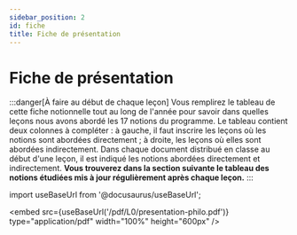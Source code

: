 ```yaml
---
sidebar_position: 2
id: fiche
title: Fiche de présentation
---
```

# Fiche de présentation

:::danger[À faire au début de chaque leçon]
Vous remplirez le tableau de cette fiche notionnelle tout au long de l'année pour savoir dans quelles leçons nous avons abordé les 17 notions du programme. Le tableau contient deux colonnes à compléter : à gauche, il faut inscrire les leçons où les notions sont abordées directement ; à droite, les leçons où elles sont abordées indirectement. Dans chaque document distribué en classe au début d'une leçon, il est indiqué les notions abordées directement et indirectement. **Vous trouverez dans la section suivante le tableau des notions étudiées mis à jour régulièrement après chaque leçon.**
:::

import useBaseUrl from '@docusaurus/useBaseUrl';

<embed
  src={useBaseUrl('/pdf/L0/presentation-philo.pdf')}
  type="application/pdf"
  width="100%"
  height="600px"
/>

